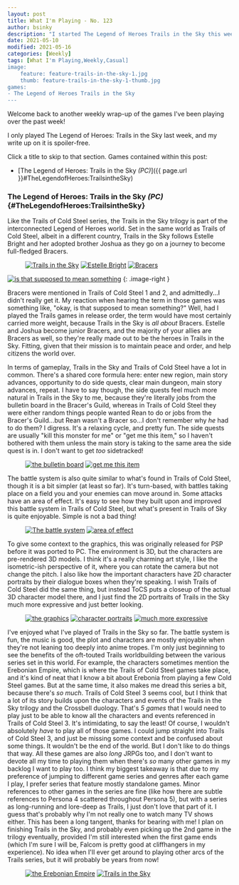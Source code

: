 ```yaml
---
layout: post
title: What I'm Playing - No. 123
author: bsinky
description: "I started The Legend of Heroes Trails in the Sky this week!"
date: 2021-05-10
modified: 2021-05-16
categories: [Weekly]
tags: [What I'm Playing,Weekly,Casual]
image:
    feature: feature-trails-in-the-sky-1.jpg
    thumb: feature-trails-in-the-sky-1-thumb.jpg
games:
- The Legend of Heroes Trails in the Sky
---
```


Welcome back to another weekly wrap-up of the games I've been playing over the
past week!

I only played The Legend of Heroes: Trails in the Sky last week, and my write up
on it is spoiler-free.

Click a title to skip to that section. Games contained within this post:

 - [The Legend of Heroes: Trails in the Sky *(PC)*]({{ page.url }}#TheLegendofHeroes:TrailsintheSky)

<!--more-->

### The Legend of Heroes: Trails in the Sky *(PC)*    {#TheLegendofHeroes:TrailsintheSky}

Like the Trails of Cold Steel series, the Trails in the Sky trilogy is part of
the interconnected Legend of Heroes world. Set in the same world as Trails of
Cold Steel, albeit in a different country, Trails in the Sky follows Estelle
Bright and her adopted brother Joshua as they go on a journey to become
full-fledged Bracers.

<figure class="third">
    <a href="https://i.imgur.com/Qom9Sfu.jpg"><img src="https://i.imgur.com/Qom9Sfum.jpg" alt="Trails in the Sky"/></a>
    <a href="https://i.imgur.com/okJGkjL.jpg"><img src="https://i.imgur.com/okJGkjLm.jpg" alt="Estelle Bright"/></a>
    <a href="https://i.imgur.com/jkEaR1Q.jpg"><img src="https://i.imgur.com/jkEaR1Qm.jpg" alt="Bracers"/></a>
</figure>

[![is that supposed to mean something](https://i.imgur.com/k3qQsFlm.jpg)](https://i.imgur.com/k3qQsFl.jpg)
{: .image-right }

Bracers were mentioned in Trails of Cold Steel 1 and 2, and admittedly...I
didn't really get it. My reaction when hearing the term in those games was
something like, "okay, is that supposed to mean something?" Well, had I played
the Trails games in release order, the term would have most certainly carried
more weight, because Trails in the Sky is *all about* Bracers. Estelle and
Joshua become junior Bracers, and the majority of your allies are Bracers as
well, so they're really made out to be the heroes in Trails in the Sky. Fitting,
given that their mission is to maintain peace and order, and help citizens the
world over.

In terms of gameplay, Trails in the Sky and Trails of Cold Steel have a lot in
common. There's a shared core formula here: enter new region, main story
advances, opportunity to do side quests, clear main dungeon, main story
advances, repeat. I have to say though, the side quests feel much more natural
in Trails in the Sky to me, because they're literally jobs from the bulletin
board in the Bracer's Guild, whereas in Trails of Cold Steel they were either
random things people wanted Rean to do or jobs from the Bracer's Guild...but
Rean wasn't a Bracer so...I don't remember why *he* had to do them? I digress.
It's a relaxing cycle, and pretty fun. The side quests are usually "kill this
monster for me" or "get me this item," so I haven't bothered with them unless
the main story is taking to the same area the side quest is in. I don't want to
get *too* sidetracked!

<figure class="half">
    <a href="https://i.imgur.com/dYOIxcy.jpg"><img src="https://i.imgur.com/dYOIxcym.jpg" alt="the bulletin board"/></a>
    <a href="https://i.imgur.com/B8fjoNi.jpg"><img src="https://i.imgur.com/B8fjoNim.jpg" alt="get me this item"/></a>
</figure>

The battle system is also quite similar to what's found in Trails of Cold Steel,
though it is a bit simpler (at least so far). It's turn-based, with battles
taking place on a field you and your enemies can move around in. Some attacks
have an area of effect. It's easy to see how they built upon and improved this
battle system in Trails of Cold Steel, but what's present in Trails of Sky is
quite enjoyable. Simple is not a bad thing!

<figure class="half">
    <a href="https://i.imgur.com/0wKlTR6.jpg"><img src="https://i.imgur.com/0wKlTR6m.jpg" alt="The battle system"/></a>
    <a href="https://i.imgur.com/iZnhLl2.jpg"><img src="https://i.imgur.com/iZnhLl2m.jpg" alt="area of effect"/></a>
</figure>

To give some context to the graphics, this was originally released for PSP
before it was ported to PC. The environment is 3D, but the characters are
pre-rendered 3D models. I think it's a really charming art style, I like the
isometric-ish perspective of it, where you can rotate the camera but not change
the pitch. I also like how the important characters have 2D character portraits
by their dialogue boxes when they're speaking. I wish Trails of Cold Steel did
the same thing, but instead ToCS puts a closeup of the actual 3D character model
there, and I just find the 2D portraits of Trails in the Sky much more
expressive and just better looking.

<figure class="third">
    <a href="https://i.imgur.com/eGGPXe8.jpg"><img src="https://i.imgur.com/eGGPXe8m.jpg" alt="the graphics"/></a>
    <a href="https://i.imgur.com/sWxqLo0.jpg"><img src="https://i.imgur.com/sWxqLo0m.jpg" alt="character portraits"/></a>
    <a href="https://i.imgur.com/BkZ21bz.jpg"><img src="https://i.imgur.com/BkZ21bzm.jpg" alt="much more expressive"/></a>
</figure>

I've enjoyed what I've played of Trails in the Sky so far. The battle system is
fun, the music is good, the plot and characters are mostly enjoyable when
they're not leaning too deeply into anime tropes. I'm only just beginning to see
the benefits of the oft-touted Trails worldbuilding between the various series
set in this world. For example, the characters sometimes mention the Erebonian
Empire, which is where the Trails of Cold Steel games take place, and it's kind
of neat that I know a bit about Erebonia from playing a few Cold Steel games.
But at the same time, it also makes me dread this series a bit, because there's
*so much*. Trails of Cold Steel 3 seems cool, but I think that a lot of its
story builds upon the characters and events of the Trails in the Sky trilogy and
the Crossbell duology. That's *5 games* that I would need to play just to be
able to know all the characters and events referenced in Trails of Cold Steel 3.
It's intimidating, to say the least! Of course, I wouldn't absolutely *have* to
play all of those games. I could jump straight into Trails of Cold Steel 3, and
just be missing some context and be confused about some things. It wouldn't be
the end of the world. But I don't like to do things that way. All these games
are also *long* JRPGs too, and I don't want to devote all my time to playing
them when there's *so* many other games in my backlog I want to play too. I
think my biggest takeaway is that due to my preference of jumping to different
game series and genres after each game I play, I prefer series that feature
mostly standalone games. Minor references to other games in the series are fine
(like how there are subtle references to Persona 4 scattered throughout Persona
5), but with a series as long-running and lore-deep as Trails, I just don't love
that part of it. I guess that's probably why I'm not really one to watch many TV
shows either. This has been a long tangent, thanks for bearing with me! I plan
on finishing Trails in the Sky, and probably even picking up the 2nd game in the
trilogy eventually, provided I'm still interested when the first game ends
(which I'm sure I will be, Falcom is pretty good at cliffhangers in my
experience). No idea when I'll ever get around to playing other arcs of the
Trails series, but it will probably be years from now!

<figure class="half">
    <a href="https://i.imgur.com/OG76xBg.jpg"><img src="https://i.imgur.com/OG76xBgm.jpg" alt="the Erebonian Empire"/></a>
    <a href="https://i.imgur.com/TkSjtDD.jpg"><img src="https://i.imgur.com/TkSjtDDm.jpg" alt="Trails in the Sky"/></a>
</figure>

